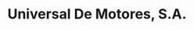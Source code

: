 ---
title: "Universal De Motores, S.A."
url: /david/universal-de-motores-s-a/
shop: piezas de automóviles
---